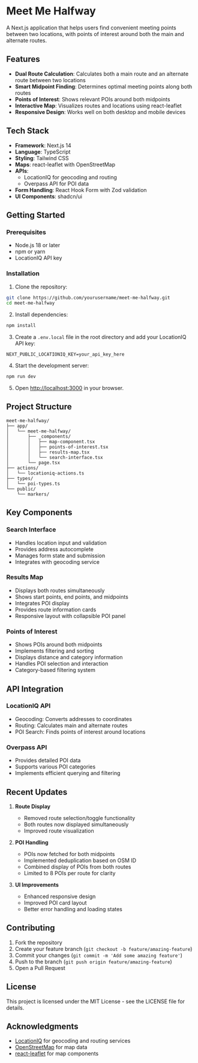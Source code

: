 # Meet Me Halfway

A Next.js application that helps users find convenient meeting points between two locations, with points of interest around both the main and alternate routes.

## Features

- **Dual Route Calculation**: Calculates both a main route and an alternate route between two locations
- **Smart Midpoint Finding**: Determines optimal meeting points along both routes
- **Points of Interest**: Shows relevant POIs around both midpoints
- **Interactive Map**: Visualizes routes and locations using react-leaflet
- **Responsive Design**: Works well on both desktop and mobile devices

## Tech Stack

- **Framework**: Next.js 14
- **Language**: TypeScript
- **Styling**: Tailwind CSS
- **Maps**: react-leaflet with OpenStreetMap
- **APIs**: 
  - LocationIQ for geocoding and routing
  - Overpass API for POI data
- **Form Handling**: React Hook Form with Zod validation
- **UI Components**: shadcn/ui

## Getting Started

### Prerequisites

- Node.js 18 or later
- npm or yarn
- LocationIQ API key

### Installation

1. Clone the repository:
```bash
git clone https://github.com/yourusername/meet-me-halfway.git
cd meet-me-halfway
```

2. Install dependencies:
```bash
npm install
```

3. Create a `.env.local` file in the root directory and add your LocationIQ API key:
```env
NEXT_PUBLIC_LOCATIONIQ_KEY=your_api_key_here
```

4. Start the development server:
```bash
npm run dev
```

5. Open [http://localhost:3000](http://localhost:3000) in your browser.

## Project Structure

```
meet-me-halfway/
├── app/
│   └── meet-me-halfway/
│       ├── _components/
│       │   ├── map-component.tsx
│       │   ├── points-of-interest.tsx
│       │   ├── results-map.tsx
│       │   └── search-interface.tsx
│       └── page.tsx
├── actions/
│   └── locationiq-actions.ts
├── types/
│   └── poi-types.ts
└── public/
    └── markers/
```

## Key Components

### Search Interface
- Handles location input and validation
- Provides address autocomplete
- Manages form state and submission
- Integrates with geocoding service

### Results Map
- Displays both routes simultaneously
- Shows start points, end points, and midpoints
- Integrates POI display
- Provides route information cards
- Responsive layout with collapsible POI panel

### Points of Interest
- Shows POIs around both midpoints
- Implements filtering and sorting
- Displays distance and category information
- Handles POI selection and interaction
- Category-based filtering system

## API Integration

### LocationIQ API
- Geocoding: Converts addresses to coordinates
- Routing: Calculates main and alternate routes
- POI Search: Finds points of interest around locations

### Overpass API
- Provides detailed POI data
- Supports various POI categories
- Implements efficient querying and filtering

## Recent Updates

1. **Route Display**
   - Removed route selection/toggle functionality
   - Both routes now displayed simultaneously
   - Improved route visualization

2. **POI Handling**
   - POIs now fetched for both midpoints
   - Implemented deduplication based on OSM ID
   - Combined display of POIs from both routes
   - Limited to 8 POIs per route for clarity

3. **UI Improvements**
   - Enhanced responsive design
   - Improved POI card layout
   - Better error handling and loading states

## Contributing

1. Fork the repository
2. Create your feature branch (`git checkout -b feature/amazing-feature`)
3. Commit your changes (`git commit -m 'Add some amazing feature'`)
4. Push to the branch (`git push origin feature/amazing-feature`)
5. Open a Pull Request

## License

This project is licensed under the MIT License - see the LICENSE file for details.

## Acknowledgments

- [LocationIQ](https://locationiq.com/) for geocoding and routing services
- [OpenStreetMap](https://www.openstreetmap.org/) for map data
- [react-leaflet](https://react-leaflet.js.org/) for map components
